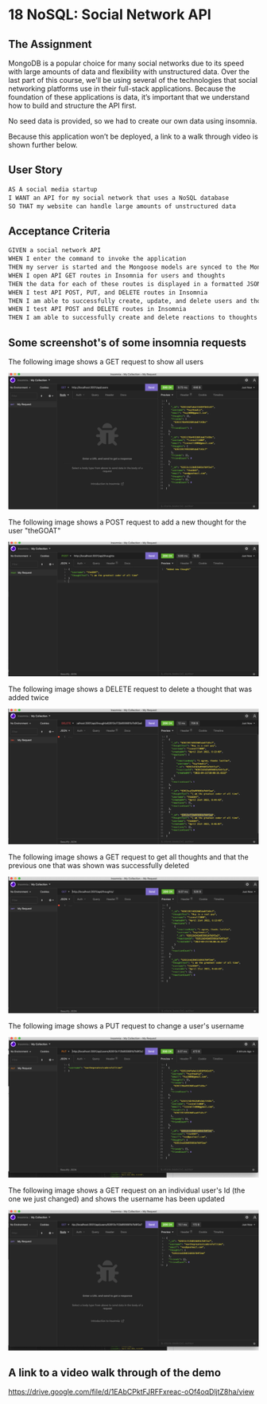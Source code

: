 # 18 NoSQL: Social Network API

## The Assignment

MongoDB is a popular choice for many social networks due to its speed with large amounts of data and flexibility with unstructured data. Over the last part of this course, we'll be using several of the technologies that social networking platforms use in their full-stack applications. Because the foundation of these applications is data, it’s important that we understand how to build and structure the API first.

No seed data is provided, so we had to create our own data using insomnia.

Because this application won’t be deployed, a link to a walk through video is shown further below.

## User Story

```md
AS A social media startup
I WANT an API for my social network that uses a NoSQL database
SO THAT my website can handle large amounts of unstructured data
```

## Acceptance Criteria

```md
GIVEN a social network API
WHEN I enter the command to invoke the application
THEN my server is started and the Mongoose models are synced to the MongoDB database
WHEN I open API GET routes in Insomnia for users and thoughts
THEN the data for each of these routes is displayed in a formatted JSON
WHEN I test API POST, PUT, and DELETE routes in Insomnia
THEN I am able to successfully create, update, and delete users and thoughts in my database
WHEN I test API POST and DELETE routes in Insomnia
THEN I am able to successfully create and delete reactions to thoughts and add and remove friends to a user’s friend list
```

## Some screenshot's of some insomnia requests

The following image shows a GET request to show all users

![ A screenshot of get request for all users](./Assets/Screenshot1.png)

The following image shows a POST request to add a new thought for the user "theGOAT"

![ A screenshot of post request for new thought](./Assets/Screenshot2.png)

The following image shows a DELETE request to delete a thought that was added twice

![ A screenshot of Delete request for a thought](./Assets/Screenshot3.png)

The following image shows a GET request to get all thoughts and that the previous one that was shown was successfully deleted

![ A screenshot of Delete request for a thought](./Assets/Screenshot4.png)

The following image shows a PUT request to change a user's username

![ A screenshot of put request to change username](./Assets/Screenshot5.png)

The following image shows a GET request on an individual user's Id (the one we just changed) and shows the username has been updated

![ A screenshot of put request to change username](./Assets/Screenshot6.png)

## A link to a video walk through of the demo

https://drive.google.com/file/d/1EAbCPktFJRFFxreac-oOf4oqDljtZ8ha/view